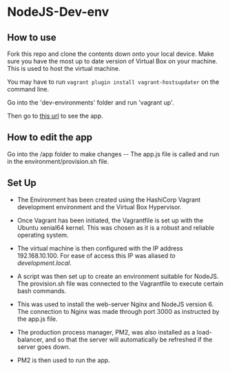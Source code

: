 # NodeJS-Dev-env

## How to use

Fork this repo and clone the contents down onto your local device. Make sure you have the most up to date version of Virtual Box on your machine. This is used to host the virtual machine.

You may have to run `vagrant plugin install vagrant-hostsupdater` on the command line.

Go into the 'dev-environments' folder and run 'vagrant up'.

Then go to [this url](http://development.local:3000/) to see the app.

## How to edit the app

Go into the /app folder to make changes -- The app.js file is called and run in the environment/provision.sh file.

## Set Up

- The Environment has been created using the HashiCorp Vagrant development environment and the Virtual Box Hypervisor.

- Once Vagrant has been initiated, the Vagrantfile is set up with the Ubuntu xenial64 kernel. This was chosen as it is a robust and reliable operating system.

- The virtual machine is then configured with the IP address 192.168.10.100. For ease of access this IP was aliased *to development.local*.

- A script was then set up to create an environment suitable for NodeJS. The provision.sh file was connected to the Vagrantfile to execute certain bash commands.

- This was used to install the web-server Nginx and NodeJS version 6. The connection to Nginx was made through port 3000 as instructed by the app.js file.

- The production process manager, PM2, was also installed as a load-balancer, and so that the server will automatically be refreshed if the server goes down.

- PM2 is then used to run the app.
